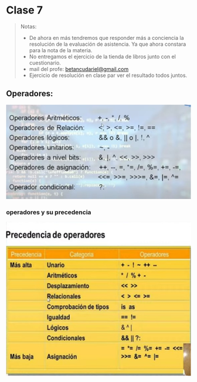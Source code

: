 # Clase 7

> Notas:
> - De ahora en más tendremos que responder más a conciencia la resolución de la evaluación de asistencia. Ya que ahora constara para la nota de la materia.
> - No entregamos el ejercicio de la tienda de libros junto con el cuestionario.
> - mail del profe: betancudariel@gmail.com
> - Ejercicio de resolución en clase par ver el resultado todos juntos.

## Operadores:

![operadores](./operadores.jpg)

### operadores y su precedencia

![precedencia de operadores](./precedencia.jpg)


